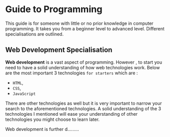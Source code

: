 # Guide to Programming 

This guide is for someone with little or no prior knowledge in computer programming. It takes you from a beginner level to advanced level. Different specialisations are outlined.  

## Web Development Specialisation
**Web development** is a vast aspect of programming. However , to start you need to have a solid understanding of how web technologies work. Below are the most important 3 technologies `for starters` which are : 
* `HTML`,
* `CSS`,
* `JavaScript`

There are other technologies as well but it is very important to narrow your search to the aforementioned technologies. A solid understanding of the 3 technologies I mentioned will ease your understanding of other technologies you might choose to learn later. 

Web development is further d.........


